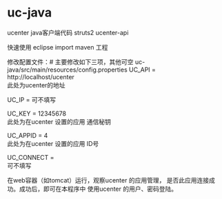 uc-java
=======
ucenter java客户端代码
struts2  ucenter-api

快速使用
eclipse import maven 工程

修改配置文件：# 主要修改如下三项，其他可空
uc-java/src/main/resources/config.properties
UC_API = http://localhost/ucenter    
此处为ucenter的地址

UC_IP =
可不填写

UC_KEY = 12345678   
此处为在ucenter 设置的应用 通信秘钥

UC_APPID = 4        
此处为在ucenter 设置的应用 ID号

UC_CONNECT =  
可不填写

在web容器（如tomcat）运行，观察ucenter 的应用管理， 是否此应用连接成功。成功后，即可在本程序中 使用ucenter 的用户、密码登陆。
